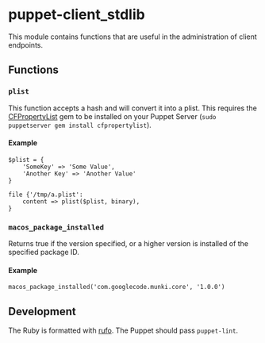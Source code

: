 # puppet-client_stdlib

This module contains functions that are useful in the administration of client endpoints.

## Functions

### `plist`

This function accepts a hash and will convert it into a plist. This requires the [CFPropertyList](https://github.com/ckruse/CFPropertyList/) gem to be installed on your Puppet Server (`sudo puppetserver gem install cfpropertylist`).

#### Example

```puppet
$plist = {
    'SomeKey' => 'Some Value',
    'Another Key' => 'Another Value'
}

file {'/tmp/a.plist':
    content => plist($plist, binary),
}
```

### `macos_package_installed`

Returns true if the version specified, or a higher version is installed of the specified package ID.

#### Example

```puppet
macos_package_installed('com.googlecode.munki.core', '1.0.0')
```

## Development

The Ruby is formatted with [rufo](https://github.com/ruby-formatter/rufo). The Puppet should pass `puppet-lint`.
